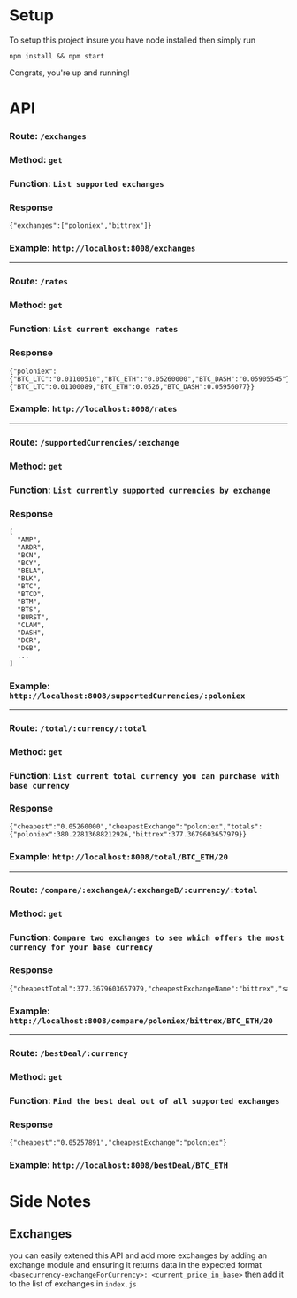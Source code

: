# Setup

To setup this project insure you have node installed then simply run 

`npm install && npm start`

Congrats, you're up and running!


# API

### Route: `/exchanges`
### Method: `get`
### Function: `List supported exchanges`
### Response
```
{"exchanges":["poloniex","bittrex"]}
```
### Example: `http://localhost:8008/exchanges`


---

### Route: `/rates`
### Method: `get`
### Function: `List current exchange rates`
### Response
```
{"poloniex":{"BTC_LTC":"0.01100510","BTC_ETH":"0.05260000","BTC_DASH":"0.05905545"},"bittrex":{"BTC_LTC":0.01100089,"BTC_ETH":0.0526,"BTC_DASH":0.05956077}}
```
### Example: `http://localhost:8008/rates`


---

### Route: `/supportedCurrencies/:exchange`
### Method: `get`
### Function: `List currently supported currencies by exchange`
### Response
```
[
  "AMP",
  "ARDR",
  "BCN",
  "BCY",
  "BELA",
  "BLK",
  "BTC",
  "BTCD",
  "BTM",
  "BTS",
  "BURST",
  "CLAM",
  "DASH",
  "DCR",
  "DGB",
  ...
]
```
### Example: `http://localhost:8008/supportedCurrencies/:poloniex`



---

### Route: `/total/:currency/:total`
### Method: `get`
### Function: `List current total currency you can purchase with base currency`
### Response
```
{"cheapest":"0.05260000","cheapestExchange":"poloniex","totals":{"poloniex":380.22813688212926,"bittrex":377.3679603657979}}
```
### Example: `http://localhost:8008/total/BTC_ETH/20`


---

### Route: `/compare/:exchangeA/:exchangeB/:currency/:total`
### Method: `get`
### Function: `Compare two exchanges to see which offers the most currency for your base currency`
### Response
```
{"cheapestTotal":377.3679603657979,"cheapestExchangeName":"bittrex","savings":2.8601765163313644}
```
### Example: `http://localhost:8008/compare/poloniex/bittrex/BTC_ETH/20`


---

### Route: `/bestDeal/:currency`
### Method: `get`
### Function: `Find the best deal out of all supported exchanges`
### Response
```
{"cheapest":"0.05257891","cheapestExchange":"poloniex"}
```
### Example: `http://localhost:8008/bestDeal/BTC_ETH`



# Side Notes

## Exchanges
you can easily extened this API and add more exchanges by adding an exchange module and ensuring it returns data in the expected format `<basecurrency-exchangeForCurrency>: <current_price_in_base>` then add it to the list of exchanges in `index.js`